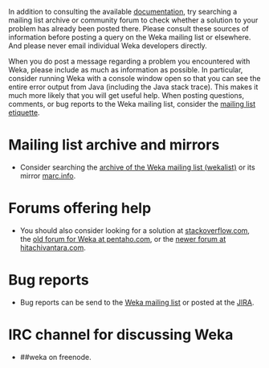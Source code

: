 In addition to consulting the available
[documentation](documentation.md), try searching a mailing list
archive or community forum to check whether a solution to your problem
has already been posted there. Please consult these sources of
information before posting a query on the Weka mailing list or
elsewhere. And please never email individual Weka developers directly.
	  
When you do post a message regarding a problem you encountered with
Weka, please include as much as information as possible. In
particular, consider running Weka with a console window open so that
you can see the entire error output from Java (including the Java
stack trace). This makes it much more likely that you will get useful
help.  When posting questions, comments, or bug reports to the Weka
mailing list, consider the [mailing list
etiquette](https://www.cs.waikato.ac.nz/~ml/weka/mailinglist_etiquette.html).

# Mailing list archive and mirrors

* Consider searching the [archive of the Weka mailing list
  (wekalist)](https://list.waikato.ac.nz/hyperkitty/list/wekalist@list.waikato.ac.nz/)
  or its mirror [marc.info](https://marc.info/?l=wekalist).
	  
# Forums offering help

* You should also consider looking for a solution at
  [stackoverflow.com](https://stackoverflow.com/questions/tagged/weka),
  the [old forum for Weka at
  pentaho.com](https://forums.pentaho.com/forums/81-Pentaho-Data-Mining-WEKA),
  or the [newer forum at
  hitachivantara.com](https://community.hitachivantara.com/s/topic/0TO1J0000017kVQWAY/ml-data-mining).
	  
# Bug reports
	  
* Bug reports can be send to the [Weka mailing
list](https://list.waikato.ac.nz/postorius/lists/wekalist.list.waikato.ac.nz)
or posted at the
[JIRA](https://jira.pentaho.com/projects/DATAMINING/issues/DATAMINING-753).
	  
# IRC channel for discussing Weka
	    
* \#\#weka on freenode.
